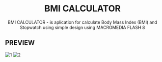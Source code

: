 <h1 align="center">BMI CALCULATOR</h1>
<p align="center">
BMI CALCULATOR - is aplication for calculate Body Mass Index (BMI) and Stopwatch using simple design using MACROMEDIA FLASH 8
</p>

## PREVIEW
![1](https://github.com/bhagyashreyas23/BMI-Calculator/assets/124259707/90f63893-9a88-4299-9088-6d9f559aa522)
![2](https://github.com/bhagyashreyas23/BMI-Calculator/assets/124259707/5a527a0d-4866-49ba-a61a-3f71190e80cd)

